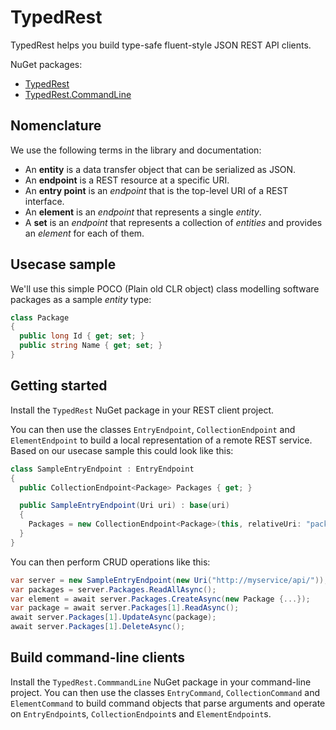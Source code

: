 # TypedRest

TypedRest helps you build type-safe fluent-style JSON REST API clients.

NuGet packages:
* [TypedRest](https://www.nuget.org/packages/TypedRest/)
* [TypedRest.CommandLine](https://www.nuget.org/packages/TypedRest.CommandLine/)


## Nomenclature

We use the following terms in the library and documentation:
* An __entity__ is a data transfer object that can be serialized as JSON.
* An __endpoint__ is a REST resource at a specific URI.
* An __entry point__ is an _endpoint_ that is the top-level URI of a REST interface.
* An __element__ is an _endpoint_ that represents a single _entity_.
* A __set__ is an _endpoint_ that represents a collection of _entities_ and provides an _element_ for each of them.


## Usecase sample

We'll use this simple POCO (Plain old CLR object) class modelling software packages as a sample _entity_ type:
```cs
class Package
{
  public long Id { get; set; }
  public string Name { get; set; }
}
```


## Getting started

Install the `TypedRest` NuGet package in your REST client project.

You can then use the classes `EntryEndpoint`, `CollectionEndpoint` and `ElementEndpoint` to build a local representation of a remote REST service. Based on our usecase sample this could look like this:
```cs
class SampleEntryEndpoint : EntryEndpoint
{
  public CollectionEndpoint<Package> Packages { get; }

  public SampleEntryEndpoint(Uri uri) : base(uri)
  {
    Packages = new CollectionEndpoint<Package>(this, relativeUri: "packages");
  }
}
```

You can then perform CRUD operations like this:
```cs
var server = new SampleEntryEndpoint(new Uri("http://myservice/api/"));
var packages = server.Packages.ReadAllAsync();
var element = await server.Packages.CreateAsync(new Package {...});
var package = await server.Packages[1].ReadAsync();
await server.Packages[1].UpdateAsync(package);
await server.Packages[1].DeleteAsync();
```


## Build command-line clients

Install the `TypedRest.CommmandLine` NuGet package in your command-line project. You can then use the classes `EntryCommand`, `CollectionCommand` and `ElementCommand` to build command objects that parse arguments and operate on `EntryEndpoint`s, `CollectionEndpoint`s and `ElementEndpoint`s.
